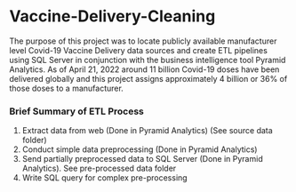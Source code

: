 # Vaccine-Delivery-Cleaning
The purpose of this project was to locate publicly available manufacturer level Covid-19 Vaccine Delivery data sources and create ETL pipelines using SQL Server in conjunction with the business intelligence tool Pyramid Analytics. As of April 21, 2022 around 11 billion Covid-19 doses have been delivered globally and this project assigns approximately 4 billion or 36% of those doses to a manufacturer. 
### Brief Summary of ETL Process
1. Extract data from web (Done in Pyramid Analytics) (See source data folder)
2. Conduct simple data preprocessing (Done in Pyramid Analytics)
3. Send partially preprocessed data to SQL Server (Done in Pyramid Analytics). See pre-processed data folder
4. Write SQL query for complex pre-processing

